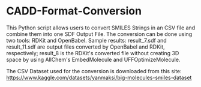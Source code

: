 # CADD-Format-Conversion
This Python script allows users to convert SMILES Strings in an CSV file and combine them into one SDF Output File. The conversion can be done using two tools: RDKit and OpenBabel. 
Sample results: result_7.sdf and result_11.sdf are output files converted by OpenBabel and RDKit, respectively; result_8 is the RDKit's converted file without creating 3D space by using AllChem's EmbedMolecule and UFFOptimizeMolecule. 

The CSV Dataset used for the conversion is downloaded from this site: https://www.kaggle.com/datasets/yanmaksi/big-molecules-smiles-dataset
